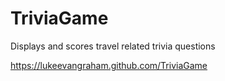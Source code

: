 # TriviaGame

Displays and scores travel related trivia questions

https://lukeevangraham.github.com/TriviaGame
